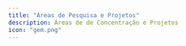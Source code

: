 ```yaml
---
title: "Áreas de Pesquisa e Projetos"
description: Áreas de de Concentração e Projetos
icon: "gem.png"
---
```

 